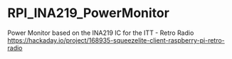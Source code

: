 # RPI_INA219_PowerMonitor
Power Monitor based on the INA219 IC for the ITT - Retro Radio
https://hackaday.io/project/168935-squeezelite-client-raspberry-pi-retro-radio
